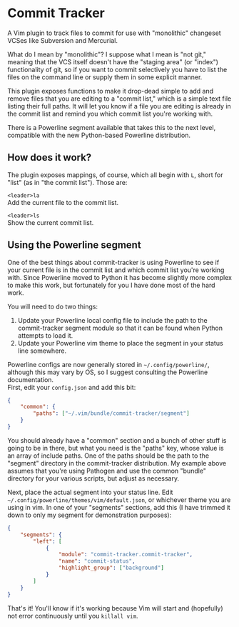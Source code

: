 # Commit Tracker
A Vim plugin to track files to commit for use with "monolithic" changeset 
VCSes like Subversion and Mercurial.

What do I mean by "monolithic"? I suppose what I mean is "not git," meaning 
that the VCS itself doesn't have the "staging area" (or "index") functionality 
of git, so if you want to commit selectively you have to list the files on the 
command line or supply them in some explicit manner.

This plugin exposes functions to make it drop-dead simple to add and remove 
files that you are editing to a "commit list," which is a simple text file 
listing their full paths. It will let you know if a file you are editing is 
already in the commit list and remind you which commit list you're working 
with.

There is a Powerline segment available that takes this to the next level, 
compatible with the new Python-based Powerline distribution.

## How does it work?
The plugin exposes mappings, of course, which all begin with `L`, short for 
"list" (as in "the commit list"). Those are:

`<leader>la`  
Add the current file to the commit list.

`<leader>ls`  
Show the current commit list.

## Using the Powerline segment
One of the best things about commit-tracker is using Powerline to see if your 
current file is in the commit list and which commit list you're working with. 
Since Powerline moved to Python it has become slightly more complex to make 
this work, but fortunately for you I have done most of the hard work.

You will need to do two things:

1.	Update your Powerline local config file to include the path to the 
	commit-tracker segment module so that it can be found when Python attempts 
	to load it.
2.	Update your Powerline vim theme to place the segment in your status line 
	somewhere.

Powerline configs are now generally stored in `~/.config/powerline/`, although 
this may vary by OS, so I suggest consulting the Powerline documentation.  
First, edit your `config.json` and add this bit:

```json
{
	"common": {
		"paths": ["~/.vim/bundle/commit-tracker/segment"]
	}
}
```

You should already have a "common" section and a bunch of other stuff is going 
to be in there, but what you need is the "paths" key, whose value is an array 
of include paths. One of the paths should be the path to the "segment" 
directory in the commit-tracker distribution. My example above assumes that 
you're using Pathogen and use the common "bundle" directory for your various 
scripts, but adjust as necessary.

Next, place the actual segment into your status line. Edit 
`~/.config/powerline/themes/vim/default.json`, or whichever theme you are using 
in vim. In one of your "segments" sections, add this (I have trimmed it down to 
only my segment for demonstration purposes):

```json
{
	"segments": {
		"left": [
			{
				"module": "commit-tracker.commit-tracker",
				"name": "commit-status",
				"highlight_group": ["background"]
			}
		]
	}
}
```

That's it! You'll know if it's working because Vim will start and (hopefully) 
not error continuously until you `killall vim`.
